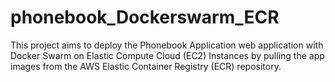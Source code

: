 # phonebook_Dockerswarm_ECR
This project aims to deploy the Phonebook Application web application with Docker Swarm on Elastic Compute Cloud (EC2) Instances by pulling the app images from the AWS Elastic Container Registry (ECR) repository.
